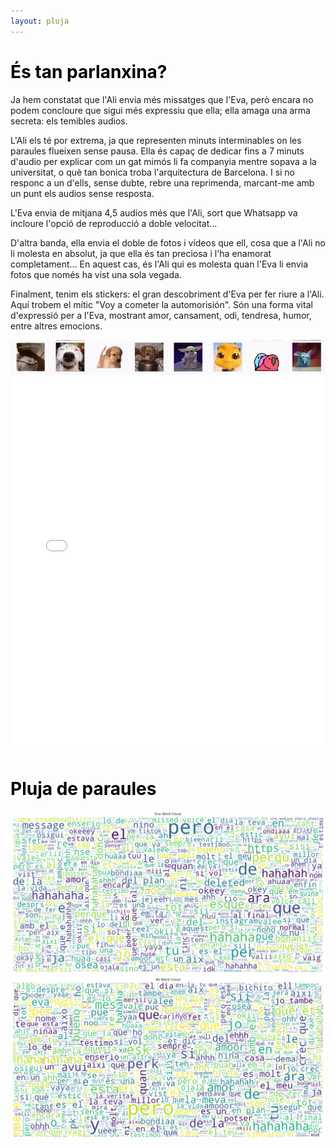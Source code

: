 ```yaml
---
layout: pluja
---
```


# <span style="color: #000000;">És tan parlanxina?</span>
<div>
<p>
Ja hem constatat que l'Ali envia més missatges que l'Eva, però encara no podem concloure que sigui més expressiu que ella; ella amaga una arma secreta: els temibles audios.
</p>
<p>
L'Ali els té por extrema, ja que representen minuts interminables on les paraules flueixen sense pausa. Ella és capaç de dedicar fins a 7 minuts d'audio per explicar com un gat mimós li fa companyia mentre sopava a la universitat, o què tan bonica troba l'arquitectura de Barcelona. I si no responc a un d'ells, sense dubte, rebre una reprimenda, marcant-me amb un punt els audios sense resposta.
</p>
<p>
L'Eva envia de mitjana 4,5 audios més que l'Ali, sort que Whatsapp va incloure l'opció de reproducció a doble velocitat...
</p>
<p>
D'altra banda, ella envia el doble de fotos i vídeos que ell, cosa que a l'Ali no li molesta en absolut, ja que ella és tan preciosa i l'ha enamorat completament... En aquest cas, és l'Ali qui es molesta quan l'Eva li envia fotos que només ha vist una sola vegada.
</p>
<p>
Finalment, tenim els stickers: el gran descobriment d'Eva per fer riure a l'Ali. Aquí trobem el mític "Voy a cometer la automorisión". Són una forma vital d'expressió per a l'Eva, mostrant amor, cansament, odi, tendresa, humor, entre altres emocions.
</p>

<p>
</p>
</div>

<div style="text-align: center;">
  <img src="assets/img/stickers.gif" alt="Grouping is an important step to make things simpler">
</div>

<div style="text-align: center; margin: 0 auto;">
  <!-- Replace the following line with your actual graph code -->
  <iframe src="assets/plots/003_Media.html" style="width: 100%; height: 600px; border: none;"></iframe>
</div>





# <span style="color: #000000;">Pluja de paraules</span>

<div>
<p>
</p>



<p>
</p>
</div>

<div style="text-align: center;">
  <img src="assets/img/word_cloud_Eva_2.png" alt="Grouping is an important step to make things simpler">
</div>

<div style="text-align: center;">
  <img src="assets/img/word_cloud_Ali_2.png" alt="Grouping is an important step to make things simpler">
</div>
